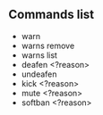 ## Commands list

- warn <member> <reason>
- warns remove <member> <warning>
- warns list <member>
- deafen <member> <?reason>
- undeafen <member>
- kick <member> <?reason>
- mute <member> <duration> <?reason>
- softban <member> <?reason>